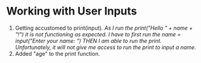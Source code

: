 # Working with User Inputs #

1. Getting accustomed to print(input). _As I run the print("Hello " + name + "!") it is not functioning as expected. I have to first run the name = input("Enter your name: ") THEN I am able to run the print. Unfortunately, it will not give me access to run the print to input a name._
2. Added "age" to the print function.